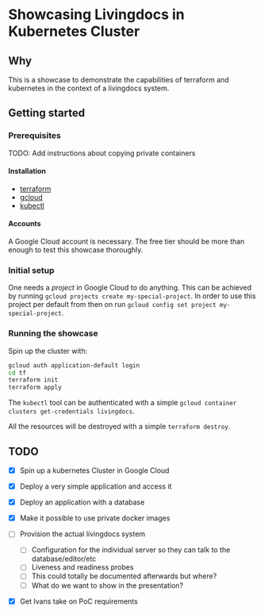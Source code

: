 # Showcasing Livingdocs in Kubernetes Cluster

## Why

This is a showcase to demonstrate the capabilities of terraform and 
kubernetes in the context of a livingdocs system.

## Getting started

### Prerequisites

TODO: Add instructions about copying private containers

#### Installation

- [terraform](https://www.terraform.io/downloads.html)
- [gcloud](https://cloud.google.com/sdk/gcloud/)
- [kubectl](https://kubernetes.io/docs/tasks/tools/install-kubectl/)

#### Accounts

A Google Cloud account is necessary. The free tier should be more than enough to test this showcase thoroughly.

### Initial setup

One needs a _project_ in Google Cloud to do anything.
This can be achieved by running `gcloud projects create my-special-project`.
In order to use this project per default from then on run `gcloud config set project my-special-project`.

### Running the showcase

Spin up the cluster with:

```bash
gcloud auth application-default login
cd tf
terraform init
terraform apply
```

The `kubectl` tool can be authenticated with a simple `gcloud container clusters get-credentials livingdocs`.



All the resources will be destroyed with a simple `terraform destroy`.

## TODO

- [x] Spin up a kubernetes Cluster in Google Cloud
- [X] Deploy a very simple application and access it
- [X] Deploy an application with a database
- [X] Make it possible to use private docker images
- [ ] Provision the actual livingdocs system
  - [ ] Configuration for the individual server so they can talk to the database/editor/etc
  - [ ] Liveness and readiness probes
  - [ ] This could totally be documented afterwards but where?
  - [ ] What do we want to show in the presentation?
- [X] Get Ivans take on PoC requirements
  
